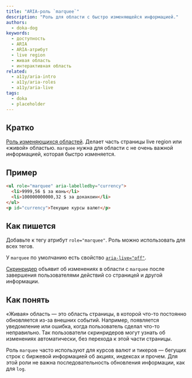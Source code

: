 ```yaml
---
title: "ARIA-роль `marquee`"
description: "Роль для области с быстро изменяющейся информацией."
authors:
  - doka-dog
keywords:
  - доступность
  - ARIA
  - ARIA-атрибут
  - live region
  - живая область
  - интерактивная область
related:
  - a11y/aria-intro
  - a11y/aria-roles
  - a11y/aria-live
tags:
  - doka
  - placeholder
---
```


## Кратко

[Роль изменяющихся областей](/a11y/aria-roles/#roli-izmenyayushchihsya-oblastey). Делает часть страницы live region или «живой» областью. `marquee` нужна для области с не очень важной информацией, которая быстро изменяется.

## Пример

```html
<ul role="marquee" aria-labelledby="currency">
  <li>9999,56 $ за юань</li>
  <li>100000000000,32 $ за докакоин</li>
</ul>
<p id="currency">Текущие курсы валют</p>
```

## Как пишется

Добавьте к тегу атрибут `role="marquee"`. Роль можно использовать для всех тегов.

У `marquee` по умолчанию есть свойство [`aria-live="off"`](/a11y/aria-live/).

[Скринридер](/a11y/screenreaders/) объявит об изменениях в области с `marquee` после завершения пользователями действий со страницей и другой информации.

## Как понять

«Живая» область — это область страницы, в которой что-то постоянно обновляется из-за внешних событий. Например, появляется уведомление или ошибка, когда пользователь сделал что-то неправильно. Так пользователи скринридеров могут узнать об изменениях автоматически, без перехода к этой части страницы.

Роль `marquee` часто используют для курсов валют и тикеров — бегущих строк с биржевой информацией об акциях, индексах и прочем. Для этой роли не важна последовательность обновления информации, как для `log`.
